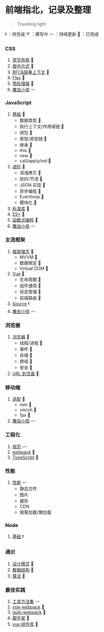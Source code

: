 # 前端指北，记录及整理

> Traveling light

:heavy_exclamation_mark: ：待完成 :curly_loop: ：撰写中 :wavy_dash: ：持续更新 :100: ：已完成

### CSS

1. [常见布局](./css/layout.md) :100:
2. [居中方式](./css/center.md) :100:
3. [BFC&层叠上下文](./css/BFC.md) :100:
4. [Flex](./css/flex.md) :100:
5. [预处理器](./css/less.md) :100:
6. [雕虫小技](./css/skill.md) :wavy_dash:

### JavaScript

1. [基础](./javascript/basic.md) :100:
   - 数据类型 :100:
   - 执行上下文/作用域链 :100:
   - 闭包 :100:
   - 原型/原型链 :100:
   - 继承 :100:
   - this :100:
   - new :100:
   - call/apply/ind :100:
2. [进阶](./javascript/advance.md) :100:
   - 深浅拷贝 :100:
   - 防抖/节流 :100:
   - JSON 实现 :100:
   - 异步编程 :100:
   - Eventloop :100:
   - 模块化 :100:
3. [标准库](./javascript/stdlib.md) :100:
4. [ES+](./javascript/es6.md) :100:
5. [函数式编程](./javascript/function.md) :100:
6. [雕虫小技](./javascript/skill.md) :wavy_dash:

### 主流框架

1. [框架理念](./frame/mvvm.md) :100:
   - MVVM :100:
   - 数据绑定 :100:
   - Virtual DOM :100:
2. [Vue](./frame/vue.md) :100:
   - 生命周期 :100:
   - 组件通信 :100:
   - 状态管理 :100:
   - 前端路由 :100:
3. [Source](./frame/source.md) :heavy_exclamation_mark:
4. [雕虫小技](./frame/skill.md) :wavy_dash:

### 浏览器

1. [浏览器](./browser/basic.md) :100:
   - 线程/进程 :100:
   - 事件 :100:
   - 存储 :100:
   - 跨域 :100:
   - 安全 :100:
2. [URL 到页面](./browser/url.md) :100:

### 移动端

1. [适配](./moble/fit.md) :100:
   - rem :100:
   - vm/vh :100:
   - 1px :100:
2. [雕虫小技](./moble/skill.md) :wavy_dash:

### 工程化

1. [规范](./engineering/standard.md) :wavy_dash:
2. [webpack](./engineering/webpack.md) :100:
3. [TypeScript](./engineering/TypeScript.md) :100:

### 性能

1. [性能](./performance/performance.md) :wavy_dash:
   - 静态文件
   - 图片
   - 缓存
   - CDN
   - 按需加载/懒加载

### Node

1. [基础](./node/basic.md) :heavy_exclamation_mark:

### 通识

1. [设计模式](./general/designMode.md) :100:
2. [数据结构](./general/structure.md) :100:
3. [算法](./general/algorithm.md) :100:

### 最佳实践

1. [工具方法集](https://github.com/liupeng1218/PPlus) :wavy_dash:
2. [vue-webpack](https://github.com/liupeng1218/simple-project/tree/master/vue-template) :100:
3. [gulp-webpack](https://github.com/liupeng1218/gulp-template) :100:
4. [脚手架](https://github.com/liupeng1218/simple-project/tree/master/msimple-cli) :100:
5. [vue 组件库](https://github.com/liupeng1218/simple-project/tree/master/mvui) :100:
